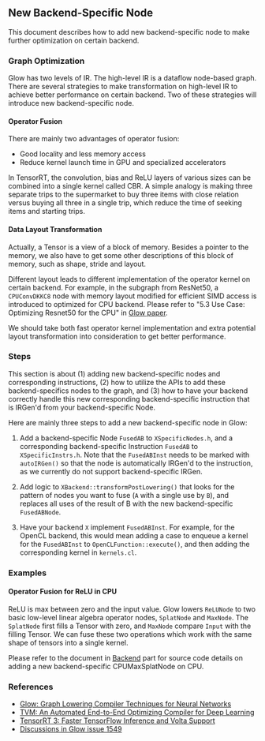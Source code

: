 ## New Backend-Specific Node


This document describes how to add new backend-specific node to make further optimization on certain backend.

### Graph Optimization

Glow has two levels of IR. The high-level IR is a dataflow node-based graph. There are several strategies to make transformation on high-level IR to achieve better performance on certain backend. Two of these strategies will introduce new backend-specific node.

#### Operator Fusion

There are mainly two advantages of operator fusion:

- Good locality and less memory access
- Reduce kernel launch time in GPU and specialized accelerators

In TensorRT, the convolution, bias and ReLU layers of various sizes can be combined into a single kernel called CBR. A simple analogy is making three separate trips to the supermarket to buy three items with close relation versus buying all three in a single trip, which reduce the time of seeking items and starting trips.

#### Data Layout Transformation

Actually, a Tensor is a view of a block of memory. Besides a pointer to the memory, we also have to get some other descriptions of this block of memory, such as shape, stride and layout.

Different layout leads to different implementation of the operator kernel on certain backend.
For example, in the subgraph from ResNet50, a `CPUConvDKKC8` node with memory layout modified for efficient SIMD access is introduced to optimized for CPU backend. Please refer to "5.3 Use Case: Optimizing Resnet50 for the CPU" in [Glow paper](https://arxiv.org/abs/1805.00907).

We should take both fast operator kernel implementation and extra potential layout transformation into consideration to get better performance.

### Steps

This section is about (1) adding new backend-specific nodes and corresponding instructions, (2) how to utilize the APIs to add these backend-specifics nodes to the graph, and (3) how to have your backend correctly handle this new corresponding backend-specific instruction that is IRGen'd from your backend-specific Node.

Here are mainly three steps to add a new backend-specific node in Glow:

1. Add a backend-specific Node `FusedAB` to `XSpecificNodes.h`, and a corresponding backend-specific Instruction `FusedAB` to `XSpecificInstrs.h`. Note that the `FusedABInst` needs to be marked with `autoIRGen()` so that the node is automatically IRGen'd to the instruction, as we currently do not support backend-specific IRGen.

2. Add logic to `XBackend::transformPostLowering()` that looks for the pattern
of nodes you want to fuse (`A` with a single use by `B`), and replaces all uses
of the result of B with the new backend-specific `FusedABNode`.

3. Have your backend `X` implement `FusedABInst`. For example, for the OpenCL backend, this would mean adding a case to enqueue a kernel for the `FusedABInst` to `OpenCLFunction::execute()`, and then adding the corresponding kernel in `kernels.cl`.


### Examples

#### Operator Fusion for ReLU in CPU

ReLU is max between zero and the input value. Glow lowers `ReLUNode` to two basic low-level linear algebra operator nodes, `SplatNode` and `MaxNode`. The `SplatNode` first fills a Tensor with zero, and `MaxNode` compare `Input` with the filling Tensor. We can fuse these two operations which work with the same shape of tensors into a single kernel.

Please refer to the document in [Backend](https://github.com/pytorch/glow/blob/master/docs/Backends.md#backend-specific-nodes-and-instructions) part for source code details on adding a new backend-specific CPUMaxSplatNode on CPU.


### References

- [Glow: Graph Lowering Compiler Techniques for Neural Networks](https://arxiv.org/abs/1805.00907)
- [TVM: An Automated End-to-End Optimizing Compiler for Deep Learning](https://arxiv.org/abs/1802.04799)
- [TensorRT 3: Faster TensorFlow Inference and Volta Support](https://devblogs.nvidia.com/tensorrt-3-faster-tensorflow-inference/)
- [Discussions in Glow issue 1549](https://github.com/pytorch/glow/issues/1549#issuecomment-416283664)
